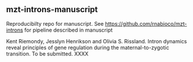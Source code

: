 
## mzt-introns-manuscript  

Reproducibilty repo for manuscript. See https://github.com/rnabioco/mzt-introns for pipeline described in manuscript 

>
Kent Riemondy, Jesslyn Henrikson and Olivia S. Rissland. Intron dynamics reveal principles of 
gene regulation during the maternal-to-zygotic transition. To be submitted. XXXX
>

